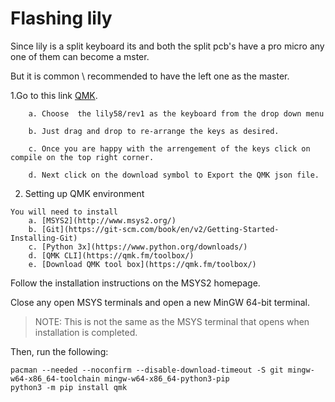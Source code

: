 # Flashing lily

Since lily is a split keyboard its and both the split pcb's have a pro micro any one of them can become a mster.

But it is common \ recommended to have the left one as the master.

1.Go to this link [QMK](https://config.qmk.fm/).

```
	a. Choose  the lily58/rev1 as the keyboard from the drop down menu

	b. Just drag and drop to re-arrange the keys as desired.

	c. Once you are happy with the arrengement of the keys click on compile on the top right corner.

	d. Next click on the download symbol to Export the QMK json file.
```


2. Setting up QMK environment

```
You will need to install 
	a. [MSYS2](http://www.msys2.org/)
	b. [Git](https://git-scm.com/book/en/v2/Getting-Started-Installing-Git)
	c. [Python 3x](https://www.python.org/downloads/)
	d. [QMK CLI](https://qmk.fm/toolbox/)
	e. [Download QMK tool box](https://qmk.fm/toolbox/)
```

Follow the installation instructions on the MSYS2 homepage.

Close any open MSYS terminals and open a new MinGW 64-bit terminal.

> NOTE: This is not the same as the MSYS terminal that opens when installation is completed.

Then, run the following:

```
pacman --needed --noconfirm --disable-download-timeout -S git mingw-w64-x86_64-toolchain mingw-w64-x86_64-python3-pip
python3 -m pip install qmk
```

